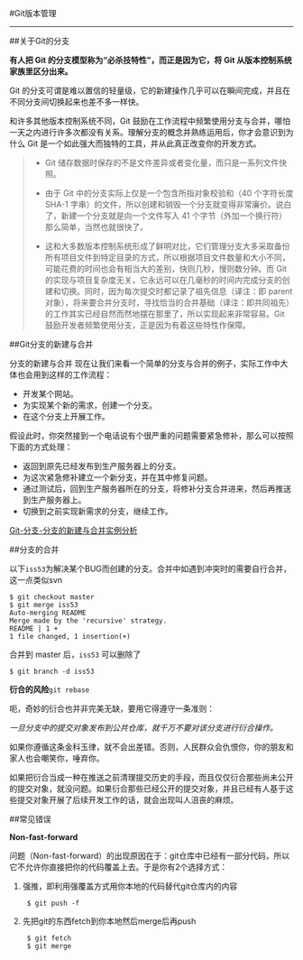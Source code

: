 #Git版本管理

--------------------------------------------------------

##关于Git的分支

**有人把 Git 的分支模型称为“必杀技特性”，而正是因为它，将 Git 从版本控制系统家族里区分出来。**

Git 的分支可谓是难以置信的轻量级，它的新建操作几乎可以在瞬间完成，并且在不同分支间切换起来也差不多一样快。

和许多其他版本控制系统不同，Git 鼓励在工作流程中频繁使用分支与合并，哪怕一天之内进行许多次都没有关系。理解分支的概念并熟练运用后，你才会意识到为什么 Git 是一个如此强大而独特的工具，并从此真正改变你的开发方式。

> - Git 储存数据时保存的不是文件差异或者变化量，而只是一系列文件快照。
>
> - 由于 Git 中的分支实际上仅是一个包含所指对象校验和（40 个字符长度 SHA-1 字串）的文件，所以创建和销毁一个分支就变得非常廉价。说白了，新建一个分支就是向一个文件写入 41 个字节（外加一个换行符）那么简单，当然也就很快了。
> 
> - 这和大多数版本控制系统形成了鲜明对比，它们管理分支大多采取备份所有项目文件到特定目录的方式，所以根据项目文件数量和大小不同，可能花费的时间也会有相当大的差别，快则几秒，慢则数分钟。而 Git 的实现与项目复杂度无关，它永远可以在几毫秒的时间内完成分支的创建和切换。同时，因为每次提交时都记录了祖先信息（译注：即 parent 对象），将来要合并分支时，寻找恰当的合并基础（译注：即共同祖先）的工作其实已经自然而然地摆在那里了，所以实现起来非常容易。Git 鼓励开发者频繁使用分支，正是因为有着这些特性作保障。


##Git分支的新建与合并

分支的新建与合并
现在让我们来看一个简单的分支与合并的例子，实际工作中大体也会用到这样的工作流程：

- 开发某个网站。
- 为实现某个新的需求，创建一个分支。
- 在这个分支上开展工作。

假设此时，你突然接到一个电话说有个很严重的问题需要紧急修补，那么可以按照下面的方式处理：

- 返回到原先已经发布到生产服务器上的分支。
- 为这次紧急修补建立一个新分支，并在其中修复问题。
- 通过测试后，回到生产服务器所在的分支，将修补分支合并进来，然后再推送到生产服务器上。
- 切换到之前实现新需求的分支，继续工作。

[Git-分支-分支的新建与合并实例分析](http://git-scm.com/book/zh/Git-分支-分支的新建与合并)

##分支的合并

以下`iss53`为解决某个BUG而创建的分支。合并中如遇到冲突时的需要自行合并，这一点类似svn

	$ git checkout master
	$ git merge iss53
	Auto-merging README
	Merge made by the 'recursive' strategy.
	README | 1 +
	1 file changed, 1 insertion(+)

合并到 master 后，`iss53` 可以删除了

	$ git branch -d iss53

**衍合的风险**`git rebase`

呃，奇妙的衍合也并非完美无缺，要用它得遵守一条准则：

*一旦分支中的提交对象发布到公共仓库，就千万不要对该分支进行衍合操作。*

如果你遵循这条金科玉律，就不会出差错。否则，人民群众会仇恨你，你的朋友和家人也会嘲笑你，唾弃你。

如果把衍合当成一种在推送之前清理提交历史的手段，而且仅仅衍合那些尚未公开的提交对象，就没问题。如果衍合那些已经公开的提交对象，并且已经有人基于这些提交对象开展了后续开发工作的话，就会出现叫人沮丧的麻烦。


##常见错误

**Non-fast-forward**

问题（Non-fast-forward）的出现原因在于：git仓库中已经有一部分代码，所以它不允许你直接把你的代码覆盖上去。于是你有2个选择方式：

1. 强推，即利用强覆盖方式用你本地的代码替代git仓库内的内容

		$ git push -f

2. 先把git的东西fetch到你本地然后merge后再push

		$ git fetch
		$ git merge


